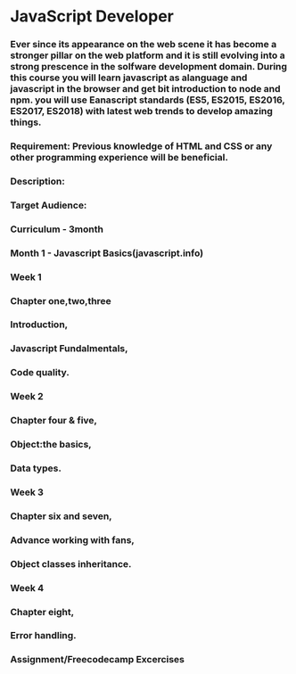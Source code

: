 # JavaScript Developer
### Ever since its appearance on the web scene it has become a stronger pillar on the web platform and it is still evolving into a strong prescence in the solfware development domain. During this course you will learn javascript as alanguage and javascript in the browser and get bit introduction to node and npm. you will use Eanascript standards (ES5, ES2015, ES2016, ES2017, ES2018) with latest web trends to develop amazing things.


### Requirement: Previous knowledge of HTML and CSS or any other programming experience will be beneficial.
### Description:
### Target Audience:
### Curriculum - 3month
### Month 1 - Javascript Basics(javascript.info)
### Week 1
### Chapter one,two,three
### Introduction,
### Javascript Fundalmentals,
### Code quality.

### Week 2
### Chapter four & five,
### Object:the basics,
### Data types.

### Week 3
### Chapter six and seven,
### Advance working with fans,
### Object classes inheritance.

### Week 4
### Chapter eight,
### Error handling.

### Assignment/Freecodecamp Excercises
